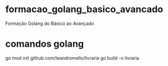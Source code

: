 # formacao_golang_basico_avancado
Formação Golang do Básico ao Avançado
 
# comandos golang
go mod init github.com/leandromello/livraria
go build -o livraria